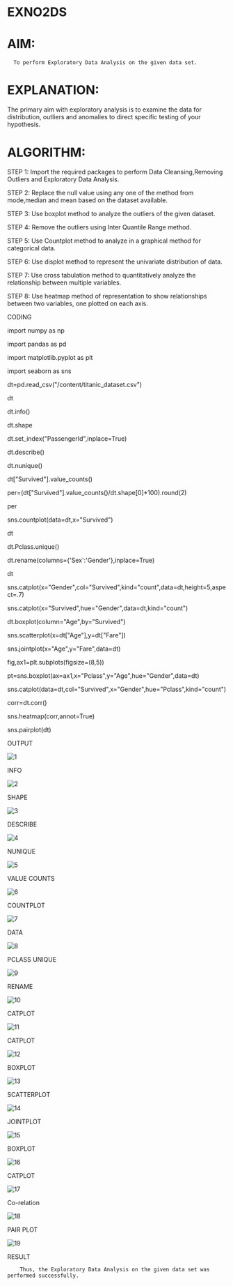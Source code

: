 # EXNO2DS
# AIM:
      To perform Exploratory Data Analysis on the given data set.
      
# EXPLANATION:
  The primary aim with exploratory analysis is to examine the data for distribution, outliers and anomalies to direct specific testing of your hypothesis.
  
# ALGORITHM:
STEP 1: Import the required packages to perform Data Cleansing,Removing Outliers and Exploratory Data Analysis.

STEP 2: Replace the null value using any one of the method from mode,median and mean based on the dataset available.

STEP 3: Use boxplot method to analyze the outliers of the given dataset.

STEP 4: Remove the outliers using Inter Quantile Range method.

STEP 5: Use Countplot method to analyze in a graphical method for categorical data.

STEP 6: Use displot method to represent the univariate distribution of data.

STEP 7: Use cross tabulation method to quantitatively analyze the relationship between multiple variables.

STEP 8: Use heatmap method of representation to show relationships between two variables, one plotted on each axis.

CODING

import numpy as np

import pandas as pd

import matplotlib.pyplot as plt

import seaborn as sns

dt=pd.read_csv("/content/titanic_dataset.csv")

dt

dt.info()

dt.shape

dt.set_index("PassengerId",inplace=True)

dt.describe()

dt.nunique()

dt["Survived"].value_counts()

per=(dt["Survived"].value_counts()/dt.shape[0]*100).round(2)

per


sns.countplot(data=dt,x="Survived")

dt

dt.Pclass.unique()

dt.rename(columns={'Sex':'Gender'},inplace=True)

dt

sns.catplot(x="Gender",col="Survived",kind="count",data=dt,height=5,aspect=.7)

sns.catplot(x="Survived",hue="Gender",data=dt,kind="count")

dt.boxplot(column="Age",by="Survived")

sns.scatterplot(x=dt["Age"],y=dt["Fare"])

sns.jointplot(x="Age",y="Fare",data=dt)


fig,ax1=plt.subplots(figsize=(8,5))

pt=sns.boxplot(ax=ax1,x="Pclass",y="Age",hue="Gender",data=dt)

sns.catplot(data=dt,col="Survived",x="Gender",hue="Pclass",kind="count")

corr=dt.corr()

sns.heatmap(corr,annot=True)

sns.pairplot(dt)

OUTPUT

![1](https://github.com/maha712/EXNO2DS/assets/121156360/984438e9-2edc-4e44-a7d8-60aa1e44b2f5)

INFO

![2](https://github.com/maha712/EXNO2DS/assets/121156360/01de25f5-0d8c-4a63-b71e-e19f0fcb9f19)

SHAPE

![3](https://github.com/maha712/EXNO2DS/assets/121156360/f2f24eba-b126-420e-b88f-03d500830c9c)

DESCRIBE

![4](https://github.com/maha712/EXNO2DS/assets/121156360/772ec8f9-a431-4682-941b-27dc86c908a5)

NUNIQUE

![5](https://github.com/maha712/EXNO2DS/assets/121156360/5a44cb18-19ca-4bba-a351-15681bfe6e36)

VALUE COUNTS

![6](https://github.com/maha712/EXNO2DS/assets/121156360/a23e8499-82bf-4bed-8f80-23f8a11ca4f3)

COUNTPLOT

![7](https://github.com/maha712/EXNO2DS/assets/121156360/563ffe98-b84c-4fc3-ae0a-f13be86159d4)

DATA

![8](https://github.com/maha712/EXNO2DS/assets/121156360/fe86f034-d8df-4d24-990a-f642a7f9629c)

PCLASS  UNIQUE

![9](https://github.com/maha712/EXNO2DS/assets/121156360/c8f02f03-20c5-468d-a968-4f16c2e8c3bb)

RENAME

![10](https://github.com/maha712/EXNO2DS/assets/121156360/4d50e30c-111d-4285-b7e1-afd28d5fcf35)

CATPLOT

![11](https://github.com/maha712/EXNO2DS/assets/121156360/2cccdbaf-47b6-4ede-83f9-b6c208bf0e64)

CATPLOT

![12](https://github.com/maha712/EXNO2DS/assets/121156360/4ecf5a5d-18be-47d8-9572-fbecd269becd)

BOXPLOT

![13](https://github.com/maha712/EXNO2DS/assets/121156360/7f7add8a-a740-44a0-be9a-1f7f058ff8c0)

SCATTERPLOT

![14](https://github.com/maha712/EXNO2DS/assets/121156360/91d9b58c-707d-4d94-93fc-eca3d1c5d9f5)

JOINTPLOT

![15](https://github.com/maha712/EXNO2DS/assets/121156360/0586862c-9c59-4596-9e61-f49eac32a9b8)

BOXPLOT

![16](https://github.com/maha712/EXNO2DS/assets/121156360/e07fdac6-954c-4141-9f4a-d2767235f28b)

CATPLOT

![17](https://github.com/maha712/EXNO2DS/assets/121156360/7e263cd6-664d-4a99-9601-44ba9891d536)

Co-relation

![18](https://github.com/maha712/EXNO2DS/assets/121156360/5b09d7c0-42d5-4cd8-821f-44d2fcfc9be2)

PAIR PLOT

![19](https://github.com/maha712/EXNO2DS/assets/121156360/11128609-16ea-4036-aa72-2e642d43c349)

RESULT

        Thus, the Exploratory Data Analysis on the given data set was performed successfully.
